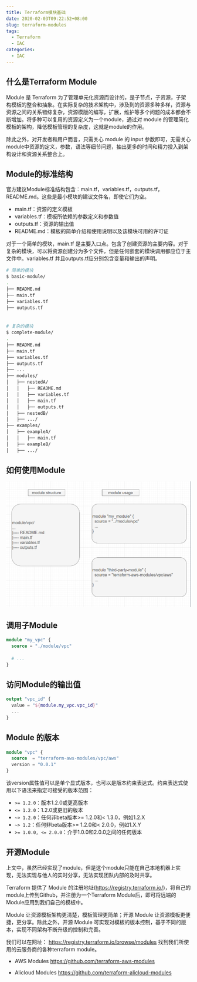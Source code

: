 ```yaml
---
title: Terraform模块基础
date: 2020-02-03T09:22:52+08:00
slug: terraform-modules
tags:
  - Terraform
  - IAC
categories:
  - IAC
---
```


## 什么是Terraform Module

Module 是 Terraform 为了管理单元化资源而设计的，是子节点，子资源，子架构模板的整合和抽象。在实际复杂的技术架构中，涉及到的资源多种多样，资源与资源之间的关系错综复杂，资源模版的编写，扩展，维护等多个问题的成本都会不断增加。将多种可以复用的资源定义为一个module，通过对 module 的管理简化模板的架构，降低模板管理的复杂度，这就是module的作用。

除此之外，对开发者和用户而言，只需关心 module 的 input 参数即可，无需关心module中资源的定义，参数，语法等细节问题，抽出更多的时间和精力投入到架构设计和资源关系整合上。

## Module的标准结构

官方建议Module标准结构包含：main.tf，variables.tf，outputs.tf，README.md。这些是最小模块的建议文件名，即使它们为空。

- main.tf：资源的定义模板
- variables.tf：模板所依赖的参数定义和参数值
- outputs.tf：资源的输出值
- README.md：模板的简单介绍和使用说明以及该模块可用的许可证

对于一个简单的模块，main.tf 是主要入口点。包含了创建资源的主要内容。对于复杂的模块，可以将资源创建分为多个文件，但是任何嵌套的模块调用都应位于主文件中。variables.tf 并且outputs.tf应分别包含变量和输出的声明。

```bash
# 简单的模块
$ basic-module/
.
├── README.md
├── main.tf
├── variables.tf
├── outputs.tf


# 复杂的模块
$ complete-module/
.
├── README.md
├── main.tf
├── variables.tf
├── outputs.tf
├── ...
├── modules/
│   ├── nestedA/
│   │   ├── README.md
│   │   ├── variables.tf
│   │   ├── main.tf
│   │   ├── outputs.tf
│   ├── nestedB/
│   ├── .../
├── examples/
│   ├── exampleA/
│   │   ├── main.tf
│   ├── exampleB/
│   ├── .../
```

## 如何使用Module

![terraform-module](imgs/terraform-module.png)

## 调用子Module

```terraform
module "my_vpc" {
  source = "./module/vpc"

  # ...
}
```

## 访问Module的输出值

```terraform
output "vpc_id" {
  value = "${module.my_vpc.vpc_id}"
  ...
}
```

## Module 的版本

```terraform
module "vpc" {
  source  = "terraform-aws-modules/vpc/aws"
  version = "0.0.1"
}
```

该version属性值可以是单个显式版本，也可以是版本约束表达式。约束表达式使用以下语法来指定可接受的版本范围：

- `>= 1.2.0`：版本1.2.0或更高版本
- `<= 1.2.0`：1.2.0或更旧的版本
- `~> 1.2.0`：任何非beta版本>= 1.2.0和< 1.3.0，例如1.2.X
- `~> 1.2`：任何非beta版本>= 1.2.0和< 2.0.0，例如1.X.Y
- `>= 1.0.0, <= 2.0.0`：介于1.0.0和2.0.0之间的任何版本

## 开源Module

上文中，虽然已经实现了module，但是这个module只能在自己本地机器上实现，无法实现与他人的实时分享，无法实现团队内部的及时共享。

Terraform 提供了 Module 的注册地址(https://registry.terraform.io/)，将自己的module上传到Github，并注册为一个Terraform Module后，即可将远端的Module应用到我们自己的模板中。

Module 让资源模板架构更清楚，模板管理更简单；开源 Module 让资源模板更便捷，更分享。除此之外，开源 Module 可实现对模板的版本控制，基于不同的版本，实现不同架构不断升级的控制和完善。

我们可以在网址： https://registry.terraform.io/browse/modules 找到我们所使用的云服务商的各种terraform module。

- AWS Modules
https://github.com/terraform-aws-modules

- Alicloud Modules
https://github.com/terraform-alicloud-modules